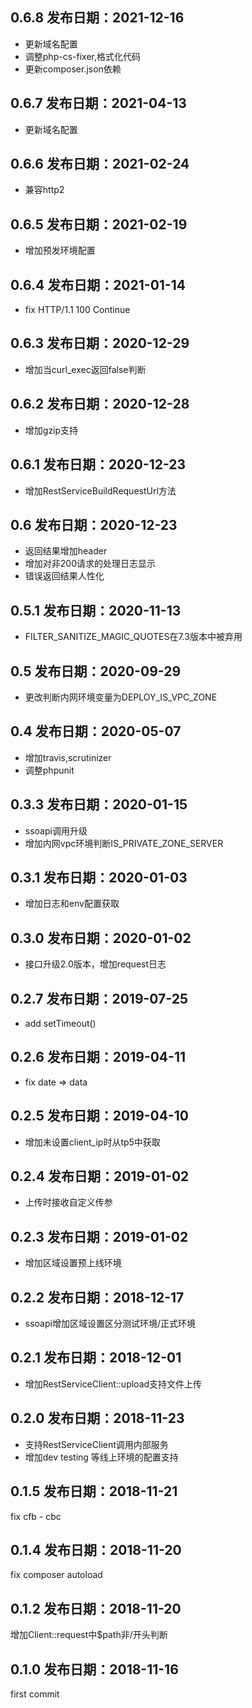 0.6.8 发布日期：2021-12-16
----

* 更新域名配置
* 调整php-cs-fixer,格式化代码
* 更新composer.json依赖

0.6.7 发布日期：2021-04-13
----

* 更新域名配置

0.6.6 发布日期：2021-02-24
----

* 兼容http2

0.6.5 发布日期：2021-02-19
----

* 增加预发环境配置

0.6.4 发布日期：2021-01-14
----

* fix HTTP/1.1 100 Continue

0.6.3 发布日期：2020-12-29
----

* 增加当curl_exec返回false判断

0.6.2 发布日期：2020-12-28
----

* 增加gzip支持

0.6.1 发布日期：2020-12-23
----

* 增加RestServiceBuildRequestUrl方法

0.6 发布日期：2020-12-23
----

* 返回结果增加header
* 增加对非200请求的处理日志显示
* 错误返回结果人性化

0.5.1 发布日期：2020-11-13
----

* FILTER_SANITIZE_MAGIC_QUOTES在7.3版本中被弃用

0.5 发布日期：2020-09-29
----

* 更改判断内网环境变量为DEPLOY_IS_VPC_ZONE

0.4 发布日期：2020-05-07
----

* 增加travis,scrutinizer
* 调整phpunit

0.3.3 发布日期：2020-01-15
----

* ssoapi调用升级
* 增加内网vpc环境判断IS_PRIVATE_ZONE_SERVER

0.3.1 发布日期：2020-01-03
----

* 增加日志和env配置获取

0.3.0 发布日期：2020-01-02
----

* 接口升级2.0版本，增加request日志

0.2.7 发布日期：2019-07-25
----

* add setTimeout()

0.2.6 发布日期：2019-04-11
----

* fix date => data

0.2.5 发布日期：2019-04-10
----

* 增加未设置client_ip时从tp5中获取

0.2.4 发布日期：2019-01-02
----

* 上传时接收自定义传参

0.2.3 发布日期：2019-01-02
----

* 增加区域设置预上线环境

0.2.2 发布日期：2018-12-17
----

* ssoapi增加区域设置区分测试环境/正式环境

0.2.1 发布日期：2018-12-01
----

* 增加RestServiceClient::upload支持文件上传

0.2.0 发布日期：2018-11-23
----

* 支持RestServiceClient调用内部服务
* 增加dev testing 等线上环境的配置支持

0.1.5 发布日期：2018-11-21
----
fix cfb - cbc

0.1.4 发布日期：2018-11-20
----
fix composer autoload

0.1.2 发布日期：2018-11-20
----
增加Client::request中$path非/开头判断

0.1.0 发布日期：2018-11-16
----
first commit
